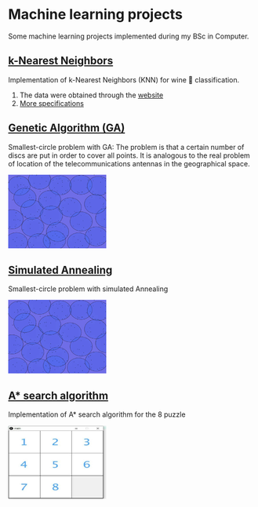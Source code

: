 # Machine learning projects 
Some machine learning projects implemented during my BSc in Computer.


## [k-Nearest Neighbors](https://github.com/roscibely/machine-learning-projects/tree/master/k-nearest-neighbors)

Implementation of k-Nearest Neighbors (KNN) for wine 🍷 classification.

   1. The data were obtained through the [website](https://archive.ics.uci.edu/ml/machine-learning-databases/wine/wine.data)
   2. [More specifications](https://archive.ics.uci.edu/ml/datasets/wine)

## [Genetic Algorithm (GA)](https://github.com/roscibely/machine-learning-projects/tree/master/genetic-algorithm)

Smallest-circle problem with GA: The problem is that a certain number of discs are put in order to cover all points. It is analogous to the real problem of location of the telecommunications antennas in the geographical space.

<img src="images/sc.png" width="200" height="150">


## [Simulated Annealing](https://github.com/roscibely/machine-learning-projects/tree/master/simulated-annealing)

Smallest-circle problem with simulated Annealing

<img src="images/sc.png" width="200" height="150">


## [A* search algorithm](https://github.com/roscibely/machine-learning-projects/tree/master/A-star-search-algorithm/main)

Implementation of A* search algorithm for the 8 puzzle

<img src="A-star-search-algorithm/ide.jpeg" width="200" height="150">
